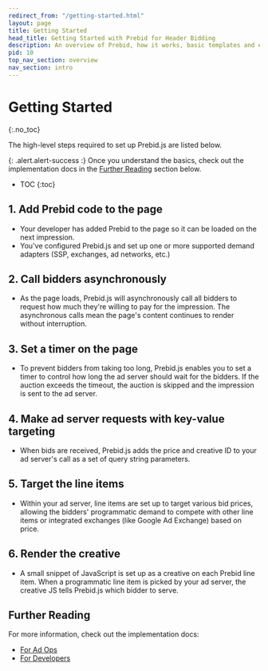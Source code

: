 ```yaml
---
redirect_from: "/getting-started.html"
layout: page
title: Getting Started
head_title: Getting Started with Prebid for Header Bidding
description: An overview of Prebid, how it works, basic templates and examples, and more.
pid: 10
top_nav_section: overview
nav_section: intro
---
```


<div class="bs-docs-section" markdown="1">

# Getting Started
{:.no_toc}

The high-level steps required to set up Prebid.js are listed below.

{: .alert.alert-success :}
Once you understand the basics, check out the implementation docs in the [Further Reading](#further-reading) section below.

* TOC
{:toc}

## 1. Add Prebid code to the page

+ Your developer has added Prebid to the page so it can be loaded on the next impression.
+ You've configured Prebid.js and set up one or more supported demand adapters (SSP, exchanges, ad networks, etc.)

## 2. Call bidders asynchronously

+ As the page loads, Prebid.js will asynchronously call all bidders to request how much they're willing to pay for the impression. The asynchronous calls mean the page's content continues to render without interruption.

## 3. Set a timer on the page

+ To prevent bidders from taking too long, Prebid.js enables you to set a timer to control how long the ad server should wait for the bidders. If the auction exceeds the timeout, the auction is skipped and the impression is sent to the ad server.

## 4. Make ad server requests with key-value targeting

+ When bids are received, Prebid.js adds the price and creative ID to your ad server's call as a set of query string parameters.

## 5. Target the line items

+ Within your ad server, line items are set up to target various bid prices, allowing the bidders' programmatic demand to compete with other line items or integrated exchanges (like Google Ad Exchange) based on price.

## 6. Render the creative

  + A small snippet of JavaScript is set up as a creative on each Prebid line item. When a programmatic line item is picked by your ad server, the creative JS tells Prebid.js which bidder to serve.

<a name="further-reading" />

## Further Reading

For more information, check out the implementation docs:

+ [For Ad Ops]({{site.github.url}}/adops.html)
+ [For Developers]({{site.github.url}}/dev-docs/getting-started.html)

</div>
